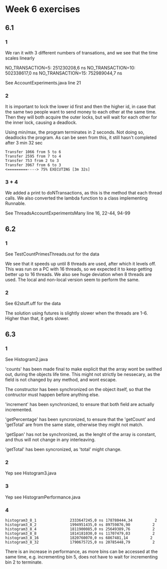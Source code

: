 # Week 6 exercises

## 6.1

### 1

We ran it with 3 different numbers of transations, and we see that the time scales linearly

NO_TRANSACTION=5: 251230208,6 ns
NO_TRANSACTION=10: 502338617,0 ns
NO_TRANSACTION=15: 752989044,7 ns

See AccountExperiments.java line 21

### 2

It is important to lock the lower id first and then the higher id, in case that the same two people want to send money to each other at the same time. Then they will both acquire the outer locks, but will wait for each other for the inner lock, causing a deadlock.

Using min/max, the program terminates in 2 seconds. Not doing so, deadlocks the program. As can be seen from this, it still hasn't completed after 3 min 32 sec
```
Transfer 1066 from 5 to 6
Transfer 2595 from 7 to 4
Transfer 753 from 2 to 3
Transfer 3967 from 6 to 3
<=========----> 75% EXECUTING [3m 32s]
```

### 3 + 4

We added a print to doNTransactions, as this is the method that each thread calls. We also converted the lambda function to a class implementing Runnable.

See ThreadsAccountExperimentsMany line 16, 22-44, 94-99

## 6.2

### 1

See TestCountPrimesThreads.out for the data

We see that it speeds up until 8 threads are used, after which it levels off. This was run on a PC with 16 threads, so we expected it to keep getting better up to 16 threads. We also see huge deviation when 8 threads are used. The local and non-local version seem to perform the same.

### 2

See 62stuff.uff for the data

The solution using futures is slightly slower when the threads are 1-6. Higher than that, it gets slower.


## 6.3

### 1

See Histogram2.java

'counts' has been made final to make explicit that the array wont be swithed out, during the objects life time. This might not strictly be nessecary, as the field is not changed by any method, and wont escape.

The constructor has been synchronized on the object itself, so that the contructor must happen before anything else.

'increment' has been synchronized, to ensure that both field are actually incremented.

'getPercentage' has been syncronized, to ensure that the 'getCount' and 'getTotal' are from the same state, otherwise they might not match.

'getSpan' has not be synchronized, as the lenght of the array is constant, and thus will not change in any interleaving.

'getTotal' has been syncronized, as 'total' might change.

### 2

Yep see Histogram3.java

### 3

Yep see HistogramPerformance.java

### 4

```
histogram3_8_1               2333647245,0 ns 178780444,34          2
histogram3_8_2               1994951435,0 ns 89759876,90          2
histogram3_8_4               1811900085,0 ns 25649389,76          2
histogram3_8_8               1814181030,0 ns 11707479,03          2
histogram3_8_16              1820760070,0 ns 6867481,14          2
histogram3_8_32              1790675725,0 ns 20785448,79          2
```

There is an increase in performance, as more bins can be accessed at the same time, e.g. incrementing bin 5, does not have to wait for incrementing bin 2 to terminate.